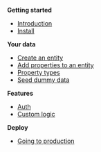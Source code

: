 **Getting started**

- [Introduction](introduction.md)
- [Install](install.md)

**Your data**

- [Create an entity](entities.md)
- [Add properties to an entity](properties.md)
- [Property types](property-types.md)
- [Seed dummy data](dummy-data.md)

**Features**

- [Auth](auth.md)
- [Custom logic](custom-logic.md)

**Deploy**

- [Going to production](going-to-production.md)
